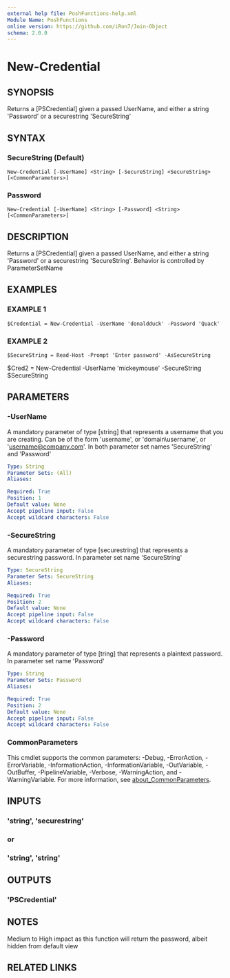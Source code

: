 ```yaml
---
external help file: PoshFunctions-help.xml
Module Name: PoshFunctions
online version: https://github.com/iRon7/Join-Object
schema: 2.0.0
---
```


# New-Credential

## SYNOPSIS
Returns a \[PSCredential\] given a passed UserName, and either a string 'Password' or a securestring 'SecureString'

## SYNTAX

### SecureString (Default)
```
New-Credential [-UserName] <String> [-SecureString] <SecureString> [<CommonParameters>]
```

### Password
```
New-Credential [-UserName] <String> [-Password] <String> [<CommonParameters>]
```

## DESCRIPTION
Returns a \[PSCredential\] given a passed UserName, and either a string 'Password' or a securestring 'SecureString'.
Behavior is controlled by ParameterSetName

## EXAMPLES

### EXAMPLE 1
```
$Credential = New-Credential -UserName 'donaldduck' -Password 'Quack'
```

### EXAMPLE 2
```
$SecureString = Read-Host -Prompt 'Enter password' -AsSecureString
```

$Cred2 = New-Credential -UserName 'mickeymouse' -SecureString $SecureString

## PARAMETERS

### -UserName
A mandatory parameter of type \[string\] that represents a username that you are creating.
Can be of the form 'username', or 'domain\username', or 'username@company.com'.
In both parameter set names 'SecureString' and 'Password'

```yaml
Type: String
Parameter Sets: (All)
Aliases:

Required: True
Position: 1
Default value: None
Accept pipeline input: False
Accept wildcard characters: False
```

### -SecureString
A mandatory parameter of type \[securestring\] that represents a securestring password.
In parameter set name 'SecureString'

```yaml
Type: SecureString
Parameter Sets: SecureString
Aliases:

Required: True
Position: 2
Default value: None
Accept pipeline input: False
Accept wildcard characters: False
```

### -Password
A mandatory parameter of type \[tring\] that represents a plaintext password.
In parameter set name 'Password'

```yaml
Type: String
Parameter Sets: Password
Aliases:

Required: True
Position: 2
Default value: None
Accept pipeline input: False
Accept wildcard characters: False
```

### CommonParameters
This cmdlet supports the common parameters: -Debug, -ErrorAction, -ErrorVariable, -InformationAction, -InformationVariable, -OutVariable, -OutBuffer, -PipelineVariable, -Verbose, -WarningAction, and -WarningVariable. For more information, see [about_CommonParameters](http://go.microsoft.com/fwlink/?LinkID=113216).

## INPUTS

### 'string', 'securestring'
### or
### 'string', 'string'
## OUTPUTS

### 'PSCredential'
## NOTES
Medium to High impact as this function will return the password, albeit hidden from default view

## RELATED LINKS
